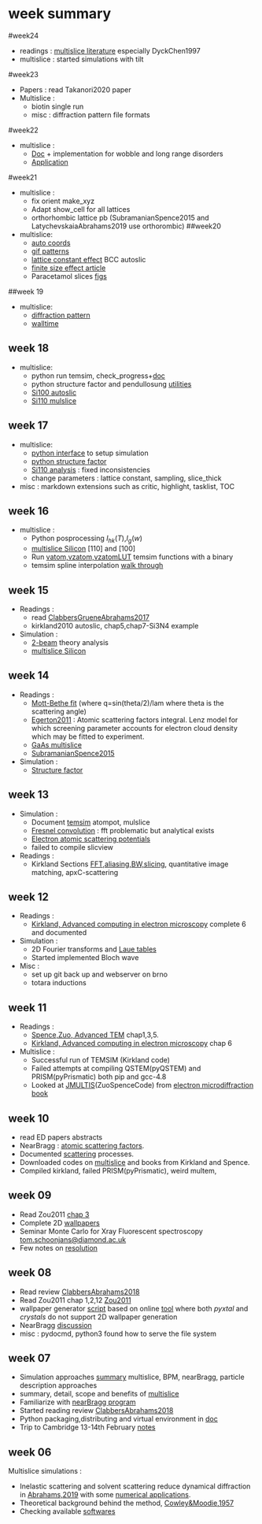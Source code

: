 # week summary

#week24
- readings : [multislice literature](/readings/multislice) especially DyckChen1997
- multislice : started simulations with tilt

#week23
- Papers : read Takanori2020 paper
- Multislice :
    - biotin single run
    - misc : diffraction pattern file formats

#week22
- multislice :
    - [Doc](/projects/multislice/scattering/#thermal-effects) + implementation for wobble and long range disorders
    - [Application](/projects/multislice/applications/#wobble-effect)

#week21
- multislice :
    - fix orient make_xyz
    - Adapt show_cell for all lattices
    - orthorhombic lattice pb (SubramanianSpence2015 and LatychevskaiaAbrahams2019 use orthorombic)
##week20
- multislice:
    - [auto coords](/projects/multislice/temsim/#datafile-generation)
    - [gif patterns](/projects/multislice/applications/#diffraction-patterns)
    - [lattice constant effect](/projects/multislice/applications/#lattice-constant-effect)  BCC autoslic
    - [finite size effect article](/articles/Rodriguez2010_SimulaTEM_Multislice_simulations_for_general_objects.pdf)
    - Paracetamol slices [figs](/projects/multislice/applications/#paracetamol)

##week 19
- multislice:
    - [diffraction pattern](/projects/multislice/applications/#si-diffraction-patterns)
    - [walltime](/projects/multislice/temsim/#walltime)

## week 18
- multislice:
    - python run temsim, check_progress+[doc](/projects/multislice/pyMultislice)
    - python structure factor and pendullosung [utilities](/projects/multislice/temsim/#utilities)
    - [Si100 autoslic](/projects/dynamical_diffraction/#si100-simulation)
    - [Si110 mulslice](/projects/dynamical_diffraction/#si110-simulation)

## week 17
- multislice:
    - [python interface](/projects/multislice/temsim/#python-interface) to setup simulation
    - [python structure factor](/projects/scattering/structure_factor)
    - [Si110 analysis](/projects/dynamical_diffraction/#si110-simulation) :  fixed inconsistencies
    - change parameters : lattice constant, sampling, slice_thick
- misc : markdown extensions such as critic, highlight, tasklist, TOC

## week 16
- multislice :  
    - Python posprocessing $I_{hk}(T)$,$I_g(w)$
    - [multislice Silicon](/projects/dynamical_diffraction/#silicon) [110] and [100]
    - Run [vatom,vzatom,vzatomLUT](/projects/dynamical_diffraction/#silicon) temsim functions with a binary
    - temsim spline interpolation [walk through](/projects/multislice/temsim/#real-space-atomic-projected-potential)

## week 15
- Readings :
    - read [ClabbersGrueneAbrahams2017](/readings/papers/#clabbersgrueneabrahams2017)
    - kirkland2010 autoslic, chap5,chap7-Si3N4 example
- Simulation :
    - [2-beam](/projects/dynamical_diffraction/) theory analysis
    - [multislice Silicon](/projects/dynamical_diffraction/#silicon)

## week 14
- Readings :
    - [Mott-Bethe fit](/figures/MottBethe.svg) (where q=sin(theta/2)/lam where theta is the scattering angle)
    - [Egerton2011](/projects/scattering/#electron-scattering) : Atomic scattering factors integral. Lenz model for which screening parameter accounts for electron cloud density which may be fitted to experiment.
    - [GaAs multislice](/projects/multislice/#application-examples)
    - [SubramanianSpence2015](/readings/papers/#subramanianspence2015)
- Simulation :
    - [Structure factor](/projects/scattering/#structure-factor)

## week 13
- Simulation :
    - Document [temsim](/projects/multislice/temsim) atompot, mulslice
    - [Fresnel convolution](/projects/multislice/#kinematic-limit) : fft problematic but analytical exists
    - [Electron atomic scattering potentials](/projects/scattering/#electron-scattering)
    - failed to compile slicview
- Readings :
    - Kirkland Sections  [FFT,aliasing,BW,slicing](/projects/multislice/#misc), quantitative image matching, apxC-scattering

## week 12
- Readings :
    - [Kirkland, Advanced computing in electron microscopy](/readings/Kirkland2010) complete 6 and documented
- Simulation :
    - 2D Fourier transforms and [Laue tables](/misc/tables)
    - Started implemented Bloch wave
- Misc :
    - set up git back up and webserver on brno
    - totara inductions

## week 11
- Readings :
    - [Spence,Zuo, Advanced TEM](/readings/Spence2017) chap1,3,5.
    - [Kirkland, Advanced computing in electron microscopy](/readings/Kirkland2010) chap 6
- Multislice :
    - Successful run of TEMSIM (Kirkland code)
    - Failed attempts at compiling QSTEM(pyQSTEM) and PRISM(pyPrismatic) both pip and gcc-4.8
    - Looked at [JMULTIS](/books/ZuoSpenceJMULTIS.pdf)(ZuoSpenceCode) from
      [electron microdiffraction book](/books/ZuoSpence1992_ElectronMicrodiffraction.pdf)

## week 10
- read ED papers abstracts
- NearBragg : [atomic scattering factors](/projects/nearBragg/dat/scattering_factors.py).
- Documented [scattering](/projects/scattering) processes.
- Downloaded codes on [multislice](/notes/multislice_EM_softwares) and books from Kirkland and Spence.
- Compiled kirkland, failed PRISM(pyPrismatic), weird multem,

## week 09
- Read Zou2011 [chap 3](/readings/zou2011/#chap-3-crystal-structure-factors-and-symmetry)
- Complete 2D [wallpapers](/projects/wallpapers)
- Seminar Monte Carlo for Xray Fluorescent spectroscopy tom.schoonjans@diamond.ac.uk
- Few notes on [resolution](/projects/projects/#diffraction-and-resolution)

## week 08
- Read review [ClabbersAbrahams2018](http://0.0.0.0:8001/ressources/articles/ClabbersAbrahams2019.pdf)
- Read Zou2011 chap 1,2,12 [Zou2011](/readings/zou2011)
- wallpaper generator [script](http://0.0.0.0:8001/src/wallpapers/wallpaper.py) based on online [tool](http://math.hws.edu/eck/js/symmetry/wallpaper.html) where both *pyxtal* and *crystals* do not support 2D wallpaper generation
- NearBragg [discussion](/planning/meetings#200220-discussion-on-nearbragg)
- misc : pydocmd, python3 found how to serve the file system

## week 07
- Simulation approaches [summary](/projects/projects) multislice, BPM, nearBragg, particle description approaches
- summary, detail, scope and benefits of [multislice](/projects/multislice)
- Familiarize with [nearBragg program](http://0.0.0.0:8001/src/nearBragg)
- Started reading review [ClabbersAbrahams2018](http://0.0.0.0:8001/ressources/articles/ClabbersAbrahams2019.pdf)
- Python packaging,distributing and virtual environment in [doc](/misc/python)
- Trip to Cambridge 13-14th February [notes](/planning/meetings#20-02-13-cambridge)

## week 06
Multislice simulations :

- Inelastic scattering and solvent scattering reduce dynamical diffraction in [Abrahams,2019](http://0.0.0.0:8001/ressources/articles/LatychevskaiaAbrahams2019.pdf) with some [numerical applications](http://0.0.0.0:8001/src/Abrahams2019/num_app.py).
- Theoretical background behind the method, [Cowley&Moodie,1957](http://0.0.0.0:8001/ressources/articles/CowleyMoodie1957.pdf)
- Checking available [softwares](/notes/multislice_EM_softwares)
